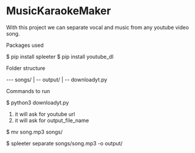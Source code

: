 # MusicKaraokeMaker


With this project we can separate vocal and music from any youtube video song.


Packages used

$ pip install spleeter
$ pip install youtube_dl


Folder structure

 --- songs/
   |
   -- output/
   |
   -- downloadyt.py


Commands to run 

$ python3 downloadyt.py 
1) it will ask for youtube url
2) it will ask for output_file_name

$ mv song.mp3 songs/

$ spleeter separate songs/song.mp3 -o output/
